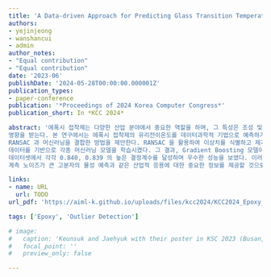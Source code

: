 ```yaml
---
title: 'A Data-driven Approach for Predicting Glass Transition Temperature of Epoxy Polymers'
authors:
- yejinjeong
- wanshancui
- admin
author_notes:
- "Equal contribution"
- "Equal contribution"
date: '2023-06'
publishDate: '2024-05-28T00:00:00.000001Z'
publication_types:
- paper-conference
publication: '*Proceedings of 2024 Korea Computer Congress*'
publication_short: In *KCC 2024*

abstract: '에폭시 접착제는 다양한 산업 분야에서 중요한 역할을 하며, 그 특성은 조성 및 경화 조건에 따라 크게
영향을 받는다. 본 연구에서는 에폭시 접착제의 유리전이온도를 데이터과학적 기법으로 예측하기 위해
RANSAC 과 머신러닝을 결합한 방법을 제안한다. RANSAC 을 활용하여 이상치를 식별하고 제거한 후, 실험
데이터를 기반으로 각종 머신러닝 모델을 학습시켰다. 그 결과, Gradient Boosting 모델이 학습 및 테스트
데이터셋에서 각각 0.840, 0.839 의 높은 결정계수를 달성하며 우수한 성능을 보였다. 이러한 연구 결과는
계측 노이즈가 큰 고분자의 물성 예측과 같은 산업적 응용에 대한 중요한 정보를 제공할 것으로 기대된다.'

links:
- name: URL
  url: TODO
url_pdf: 'https://aiml-k.github.io/uploads/files/kcc2024/KCC2024_Epoxy_JCL.pdf'

tags: ['Epoxy', 'Outlier Detection']

# image:
#   caption: 'Keunsuk and Jaehyuk with their poster in KSC 2023 (Busan, South Korea)'
#   focal_point: ''
#   preview_only: false

---
```

